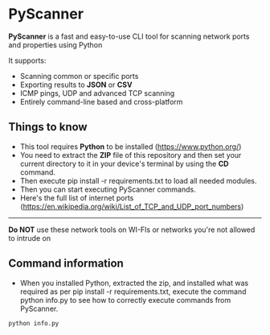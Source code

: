 # PyScanner

**PyScanner** is a fast and easy-to-use CLI tool for scanning network ports and properties using Python

It supports:

- Scanning common or specific ports
- Exporting results to **JSON** or **CSV**
- ICMP pings, UDP and advanced TCP scanning
- Entirely command-line based and cross-platform

## Things to know
- This tool requires **Python** to be installed (https://www.python.org/)
- You need to extract the **ZIP** file of this repository and then set your current directory to it in your device's terminal by using the **CD** command.
- Then execute pip install -r requirements.txt to load all needed modules.
- Then you can start executing PyScanner commands.
- Here's the full list of internet ports (https://en.wikipedia.org/wiki/List_of_TCP_and_UDP_port_numbers)

---

**Do NOT** use these network tools on WI-FIs or networks you're not allowed to intrude on

## Command information
- When you installed Python, extracted the zip, and installed what was required as per pip install -r requirements.txt, execute the command python info.py to see how to correctly execute commands from PyScanner.

```bash
python info.py
